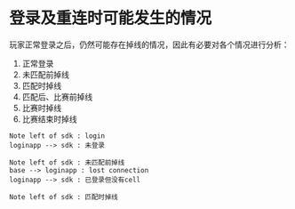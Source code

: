 # 登录及重连时可能发生的情况
玩家正常登录之后，仍然可能存在掉线的情况，因此有必要对各个情况进行分析：

1. 正常登录
1. 未匹配前掉线
1. 匹配时掉线
1. 匹配后、比赛前掉线
1. 比赛时掉线
1. 比赛结束时掉线

```sequence {theme="simple"}
Note left of sdk : login
loginapp --> sdk : 未登录

Note left of sdk : 未匹配前掉线
base --> loginapp : lost connection
loginapp --> sdk : 已登录但没有cell

Note left of sdk : 匹配时掉线
```